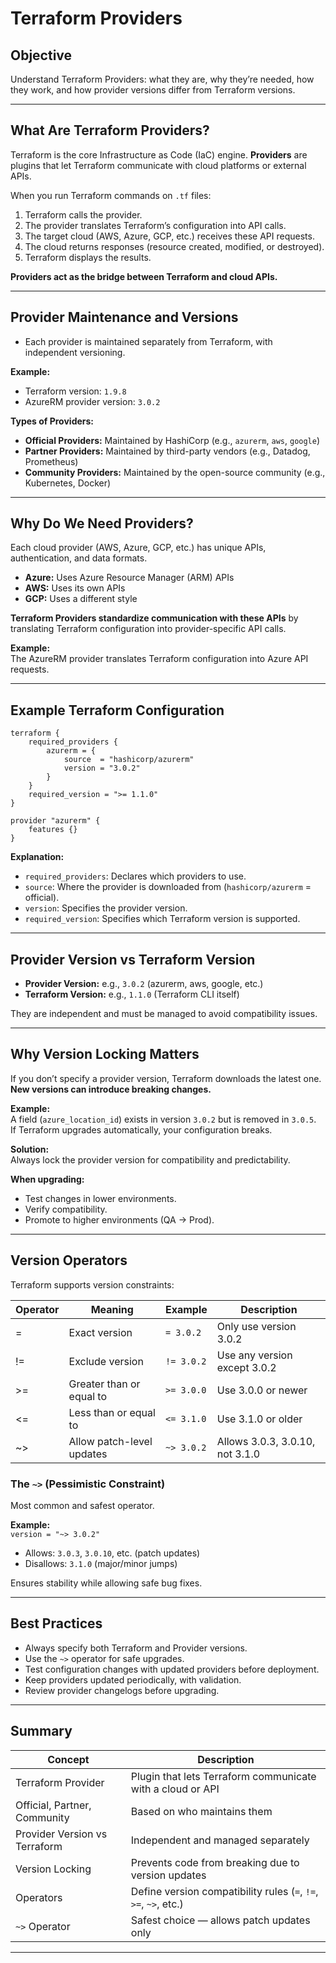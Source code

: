 # Terraform Providers

## Objective

Understand Terraform Providers: what they are, why they’re needed, how they work, and how provider versions differ from Terraform versions.

---

## What Are Terraform Providers?

Terraform is the core Infrastructure as Code (IaC) engine. **Providers** are plugins that let Terraform communicate with cloud platforms or external APIs.

When you run Terraform commands on `.tf` files:

1. Terraform calls the provider.
2. The provider translates Terraform’s configuration into API calls.
3. The target cloud (AWS, Azure, GCP, etc.) receives these API requests.
4. The cloud returns responses (resource created, modified, or destroyed).
5. Terraform displays the results.

**Providers act as the bridge between Terraform and cloud APIs.**

---

## Provider Maintenance and Versions

- Each provider is maintained separately from Terraform, with independent versioning.

**Example:**
- Terraform version: `1.9.8`
- AzureRM provider version: `3.0.2`

**Types of Providers:**
- **Official Providers:** Maintained by HashiCorp (e.g., `azurerm`, `aws`, `google`)
- **Partner Providers:** Maintained by third-party vendors (e.g., Datadog, Prometheus)
- **Community Providers:** Maintained by the open-source community (e.g., Kubernetes, Docker)

---

## Why Do We Need Providers?

Each cloud provider (AWS, Azure, GCP, etc.) has unique APIs, authentication, and data formats.

- **Azure:** Uses Azure Resource Manager (ARM) APIs
- **AWS:** Uses its own APIs
- **GCP:** Uses a different style

**Terraform Providers standardize communication with these APIs** by translating Terraform configuration into provider-specific API calls.

**Example:**  
The AzureRM provider translates Terraform configuration into Azure API requests.

---

## Example Terraform Configuration

```hcl
terraform {
    required_providers {
        azurerm = {
            source  = "hashicorp/azurerm"
            version = "3.0.2"
        }
    }
    required_version = ">= 1.1.0"
}

provider "azurerm" {
    features {}
}
```

**Explanation:**
- `required_providers`: Declares which providers to use.
- `source`: Where the provider is downloaded from (`hashicorp/azurerm` = official).
- `version`: Specifies the provider version.
- `required_version`: Specifies which Terraform version is supported.

---

## Provider Version vs Terraform Version

- **Provider Version:** e.g., `3.0.2` (azurerm, aws, google, etc.)
- **Terraform Version:** e.g., `1.1.0` (Terraform CLI itself)

They are independent and must be managed to avoid compatibility issues.

---

## Why Version Locking Matters

If you don’t specify a provider version, Terraform downloads the latest one.  
**New versions can introduce breaking changes.**

**Example:**  
A field (`azure_location_id`) exists in version `3.0.2` but is removed in `3.0.5`.  
If Terraform upgrades automatically, your configuration breaks.

**Solution:**  
Always lock the provider version for compatibility and predictability.

**When upgrading:**
- Test changes in lower environments.
- Verify compatibility.
- Promote to higher environments (QA → Prod).

---

## Version Operators

Terraform supports version constraints:

| Operator | Meaning                  | Example      | Description                        |
|----------|--------------------------|--------------|------------------------------------|
| =        | Exact version            | `= 3.0.2`    | Only use version 3.0.2             |
| !=       | Exclude version          | `!= 3.0.2`   | Use any version except 3.0.2       |
| >=       | Greater than or equal to | `>= 3.0.0`   | Use 3.0.0 or newer                 |
| <=       | Less than or equal to    | `<= 3.1.0`   | Use 3.1.0 or older                 |
| ~>       | Allow patch-level updates| `~> 3.0.2`   | Allows 3.0.3, 3.0.10, not 3.1.0    |

### The `~>` (Pessimistic Constraint)

Most common and safest operator.

**Example:**  
`version = "~> 3.0.2"`

- Allows: `3.0.3`, `3.0.10`, etc. (patch updates)
- Disallows: `3.1.0` (major/minor jumps)

Ensures stability while allowing safe bug fixes.

---

## Best Practices

- Always specify both Terraform and Provider versions.
- Use the `~>` operator for safe upgrades.
- Test configuration changes with updated providers before deployment.
- Keep providers updated periodically, with validation.
- Review provider changelogs before upgrading.

---

## Summary

| Concept                        | Description                                         |
|---------------------------------|-----------------------------------------------------|
| Terraform Provider              | Plugin that lets Terraform communicate with a cloud or API |
| Official, Partner, Community    | Based on who maintains them                        |
| Provider Version vs Terraform   | Independent and managed separately                  |
| Version Locking                 | Prevents code from breaking due to version updates  |
| Operators                       | Define version compatibility rules (`=`, `!=`, `>=`, `~>`, etc.) |
| `~>` Operator                   | Safest choice — allows patch updates only           |

---
